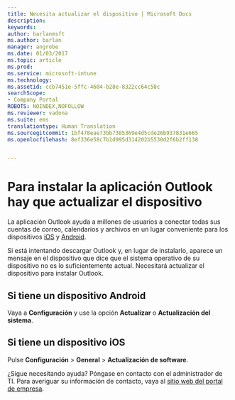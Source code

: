 ```yaml
---
title: Necesita actualizar el dispositivo | Microsoft Docs
description: 
keywords: 
author: barlanmsft
ms.author: barlan
manager: angrobe
ms.date: 01/03/2017
ms.topic: article
ms.prod: 
ms.service: microsoft-intune
ms.technology: 
ms.assetid: ccb7451e-5ffc-4604-b28e-8322cc64c58c
searchScope:
- Company Portal
ROBOTS: NOINDEX,NOFOLLOW
ms.reviewer: vadona
ms.suite: ems
translationtype: Human Translation
ms.sourcegitcommit: 1bf478eae73bb7385369e4d5cde26b937831e665
ms.openlocfilehash: 8ef336e58c7b1d995d314202b5530d2f6b2ff138


---
```


# <a name="you-need-to-upgrade-your-device-to-install-the-outlook-app"></a>Para instalar la aplicación Outlook hay que actualizar el dispositivo

La aplicación Outlook ayuda a millones de usuarios a conectar todas sus cuentas de correo, calendarios y archivos en un lugar conveniente para los dispositivos [iOS](https://itunes.apple.com/us/app/microsoft-outlook-email-calendar/id951937596?mt=8) y [Android](https://play.google.com/store/apps/details?id=com.microsoft.office.outlook).

Si está intentando descargar Outlook y, en lugar de instalarlo, aparece un mensaje en el dispositivo que dice que el sistema operativo de su dispositivo no es lo suficientemente actual. Necesitará actualizar el dispositivo para instalar Outlook.

## <a name="if-you-have-an-android-device"></a>Si tiene un dispositivo Android
Vaya a **Configuración** y use la opción **Actualizar** o **Actualización del sistema**.

## <a name="if-you-have-an-ios-device"></a>Si tiene un dispositivo iOS
Pulse **Configuración** > **General** > **Actualización de software**.

¿Sigue necesitando ayuda? Póngase en contacto con el administrador de TI. Para averiguar su información de contacto, vaya al [sitio web del portal de empresa](http://portal.manage.microsoft.com).



<!--HONumber=Dec16_HO5-->


